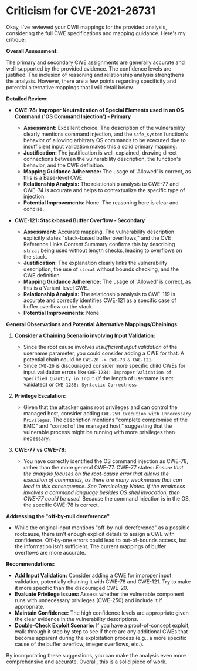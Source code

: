 # Criticism for CVE-2021-26731

Okay, I've reviewed your CWE mappings for the provided analysis, considering the full CWE specifications and mapping guidance. Here's my critique:

**Overall Assessment:**

The primary and secondary CWE assignments are generally accurate and well-supported by the provided evidence. The confidence levels are justified. The inclusion of reasoning and relationship analysis strengthens the analysis. However, there are a few points regarding specificity and potential alternative mappings that I will detail below.

**Detailed Review:**

*   **CWE-78: Improper Neutralization of Special Elements used in an OS Command ('OS Command Injection') - Primary**

    *   **Assessment:** Excellent choice. The description of the vulnerability clearly mentions command injection, and the `safe_system` function's behavior of allowing arbitrary OS commands to be executed due to insufficient input validation makes this a solid primary mapping.
    *   **Justification:** The justification is well-explained, drawing direct connections between the vulnerability description, the function's behavior, and the CWE definition.
    *   **Mapping Guidance Adherence:** The usage of 'Allowed' is correct, as this is a Base-level CWE.
    *   **Relationship Analysis:** The relationship analysis to CWE-77 and CWE-74 is accurate and helps to contextualize the specific type of injection.
    *   **Potential Improvements:**  None. The reasoning here is clear and concise.

*   **CWE-121: Stack-based Buffer Overflow - Secondary**

    *   **Assessment:** Accurate mapping. The vulnerability description explicitly states "stack-based buffer overflows," and the CVE Reference Links Content Summary confirms this by describing `strcat` being used without length checks, leading to overflows on the stack.
    *   **Justification:** The explanation clearly links the vulnerability description, the use of `strcat` without bounds checking, and the CWE definition.
    *   **Mapping Guidance Adherence:** The usage of 'Allowed' is correct, as this is a Variant-level CWE.
    *   **Relationship Analysis:** The relationship analysis to CWE-119 is accurate and correctly identifies CWE-121 as a specific case of buffer overflow on the stack.
    *   **Potential Improvements:** None

**General Observations and Potential Alternative Mappings/Chainings:**

1.  **Consider a Chaining Scenario involving Input Validation:**

    *   Since the root cause involves *insufficient input validation* of the username parameter, you could consider adding a CWE for that.  A potential chain could be `CWE-20 -> CWE-78 & CWE-121`.
    *   Since `CWE-20` is discouraged consider more specific child CWEs for input validation errors like `CWE-1284: Improper Validation of Specified Quantity in Input` (if the length of username is not validated) or `CWE-1286: Syntactic Correctness`

2.  **Privilege Escalation:**

    *   Given that the attacker gains root privileges and can control the managed host, consider adding `CWE-250 Execution with Unnecessary Privileges`.  The description mentions "complete compromise of the BMC" and "control of the managed host," suggesting that the vulnerable process might be running with more privileges than necessary.

3. **CWE-77 vs CWE-78**:
    * You have correctly identified the OS command injection as CWE-78, rather than the more general CWE-77. CWE-77 states: _Ensure that the analysis focuses on the root-cause error that allows the execution of commands, as there are many weaknesses that can lead to this consequence. See Terminology Notes. If the weakness involves a command language besides OS shell invocation, then CWE-77 could be used._ Because the command injection is in the OS, the specific CWE-78 is correct.

**Addressing the "off-by-null dereference"**
* While the original input mentions "off-by-null dereference" as a possible rootcause, there isn't enough explicit details to assign a CWE with confidence. Off-by-one errors could lead to out-of-bounds access, but the information isn't sufficient. The current mappings of buffer overflows are more accurate.

**Recommendations:**

*   **Add Input Validation:** Consider adding a CWE for improper input validation, potentially chaining it with CWE-78 and CWE-121. Try to make it more specific than the discouraged CWE-20.
*   **Evaluate Privilege Issues:** Assess whether the vulnerable component runs with unnecessary privileges (CWE-250) and include it if appropriate.
*   **Maintain Confidence:** The high confidence levels are appropriate given the clear evidence in the vulnerability descriptions.
*   **Double-Check Exploit Scenario:** If you have a proof-of-concept exploit, walk through it step by step to see if there are any additional CWEs that become apparent during the exploitation process (e.g., a more specific cause of the buffer overflow, integer overflows, etc.).

By incorporating these suggestions, you can make the analysis even more comprehensive and accurate. Overall, this is a solid piece of work.